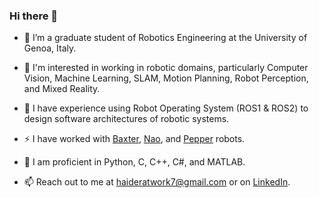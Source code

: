 ### Hi there 👋

<!--
**sudohaider/sudohaider** is a ✨ _special_ ✨ repository because its `README.md` (this file) appears on your GitHub profile.

Here are some ideas to get you started:

- 🔭 I’m currently working on ...
- 🌱 I’m currently learning ...
- 👯 I’m looking to collaborate on ...
- 🤔 I’m looking for help with ...
- 💬 Ask me about ...
- 📫 How to reach me: ...
- 😄 Pronouns: ...
- ⚡ Fun fact: ...
-->

- 🔭 I’m a graduate student of Robotics Engineering at the University of Genoa, Italy.
- 👯 I'm interested in working in robotic domains, particularly Computer Vision, Machine Learning, SLAM, Motion Planning, Robot Perception, and Mixed Reality.
- 🌱 I have experience using Robot Operating System (ROS1 & ROS2) to design software architectures of robotic systems.
- ⚡ I have worked with [Baxter](https://robotsguide.com/robots/baxter), [Nao](https://us.softbankrobotics.com/nao), and [Pepper](https://us.softbankrobotics.com/pepper) robots.
- 🐍 I am proficient in Python, C, C++, C#, and MATLAB.

- 📫 Reach out to me at haideratwork7@gmail.com or on [LinkedIn](https://www.linkedin.com/in/sudohaider/).
